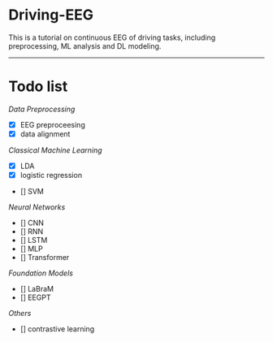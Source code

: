# Driving-EEG
This is a tutorial on continuous EEG of driving tasks, including preprocessing, ML analysis and DL modeling.

---

# Todo list

*Data Preprocessing*
- [x] EEG preproceesing
- [x] data alignment

*Classical Machine Learning*
- [x] LDA
- [x] logistic regression
- [] SVM

*Neural Networks*
- [] CNN
- [] RNN
- [] LSTM
- [] MLP
- [] Transformer

*Foundation Models*
- [] LaBraM
- [] EEGPT

*Others*
- [] contrastive learning